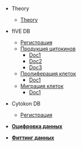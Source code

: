 <!--
* [Главная](/)
* [Руководство](guide.md)
-->
* Theory
    * [Theory](theory/theory.md)
* fIVE DB
    * [Регистрация](registration.md)
    * [Продукция цитокинов](cytokine/cytokine.md)
        * [Doc1](cytokine/doc1.md)
        * [Doc2](cytokine/doc2.md)
        * [Doc3](cytokine/doc3.md)
    * [Пролиферация клеток](proliferation/proliferation.md)
        * [Doc1](proliferation/doc1.md)
    * [Миграция клеток](migration/migration.md)
        * [Doc1](migration/doc1.md)

* Cytokon DB
    * [Регистрация](registration.md)

* [**Оцифровка данных**](digitizing.md)
* [**Фиттинг данных**](fitting.md)